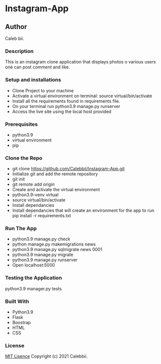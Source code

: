 # Instagram-App
## Author
Caleb bii.
### Description
This is an instagram clone application that displays photos o various users one can post comment and like.
### Setup and installations
* Clone Project to your machine
* Activate a virtual environment on terminal: source virtual/bin/activate
* Install all the requirements found in requirements file.
* On your terminal run python3.9 manage.py runserver
* Access the live site using the local host provided 
### Prerequisites
* python3.9
* virtual environment
* pip 
### Clone the Repo 
* git clone https://github.com/Calebbii/Instagram-App.git
* Initialize git and add the remote repository
* git init
* git remote add origin <your-repository-url>
* Create and activate the virtual environment
* python3.9-venv virtual
* source virtual/bin/activate
* Install dependancies
* Install dependancies that will create an environment for the app to run pip install -r requirements.txt
### Run The App 
* python3.9 manage.py check
* python manage.py makemigrations news
* python3.9 manage.py sqlmigrate news 0001
* python3.9 manage.py migrate
* python3.9 manage.py runserver 
* Open localhost:5000

### Testing the Application
python3.9 manager.py tests

### Built With 
* Python3.9
* Flask
* Boostrap
* HTML
* CSS
### License
[MIT Lisence](https://github.com/Calebbii/Personal-Gallery/blob/master/LICENSE) Copyright (c) 2021 Calebbii.
